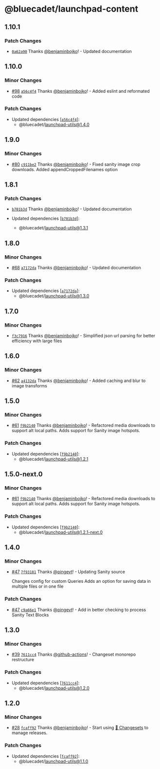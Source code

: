 # @bluecadet/launchpad-content

## 1.10.1

### Patch Changes

- [`0a62a90`](https://github.com/bluecadet/launchpad/commit/0a62a9083b80eec5587c3ea5c465672c2e041282) Thanks [@benjaminbojko](https://github.com/benjaminbojko)! - Updated documentation

## 1.10.0

### Minor Changes

- [#98](https://github.com/bluecadet/launchpad/pull/98) [`a56c4f4`](https://github.com/bluecadet/launchpad/commit/a56c4f42e1ade3513783b7ccab3d8ff979f5deee) Thanks [@benjaminbojko](https://github.com/benjaminbojko)! - Added eslint and reformated code

### Patch Changes

- Updated dependencies [[`a56c4f4`](https://github.com/bluecadet/launchpad/commit/a56c4f42e1ade3513783b7ccab3d8ff979f5deee)]:
  - @bluecadet/launchpad-utils@1.4.0

## 1.9.0

### Minor Changes

- [#80](https://github.com/bluecadet/launchpad/pull/80) [`c911be2`](https://github.com/bluecadet/launchpad/commit/c911be2b406d8ff9d6fbc7d17d16af24af26f58a) Thanks [@benjaminbojko](https://github.com/benjaminbojko)! - Fixed sanity image crop downloads. Added appendCroppedFilenames option

## 1.8.1

### Patch Changes

- [`b701b3d`](https://github.com/bluecadet/launchpad/commit/b701b3db5b7177393a5dd0b53c8dcac82f0994e3) Thanks [@benjaminbojko](https://github.com/benjaminbojko)! - Updated documentation

- Updated dependencies [[`b701b3d`](https://github.com/bluecadet/launchpad/commit/b701b3db5b7177393a5dd0b53c8dcac82f0994e3)]:
  - @bluecadet/launchpad-utils@1.3.1

## 1.8.0

### Minor Changes

- [#68](https://github.com/bluecadet/launchpad/pull/68) [`a7172da`](https://github.com/bluecadet/launchpad/commit/a7172dad86b0f8ab479128b013593e13f36cb0e3) Thanks [@benjaminbojko](https://github.com/benjaminbojko)! - Updated documentation

### Patch Changes

- Updated dependencies [[`a7172da`](https://github.com/bluecadet/launchpad/commit/a7172dad86b0f8ab479128b013593e13f36cb0e3)]:
  - @bluecadet/launchpad-utils@1.3.0

## 1.7.0

### Minor Changes

- [`f3c7916`](https://github.com/bluecadet/launchpad/commit/f3c79169001dd157c7e3bce24da41409a3906d53) Thanks [@benjaminbojko](https://github.com/benjaminbojko)! - Simplified json url parsing for better efficiency with large files

## 1.6.0

### Minor Changes

- [#62](https://github.com/bluecadet/launchpad/pull/62) [`a4132da`](https://github.com/bluecadet/launchpad/commit/a4132da0187f669ad95251e2f3903229e87d6123) Thanks [@benjaminbojko](https://github.com/benjaminbojko)! - Added caching and blur to image transforms

## 1.5.0

### Minor Changes

- [#61](https://github.com/bluecadet/launchpad/pull/61) [`f9b2140`](https://github.com/bluecadet/launchpad/commit/f9b21407af6d4f874473eed860e7a925475b7e41) Thanks [@benjaminbojko](https://github.com/benjaminbojko)! - Refactored media downloads to support alt local paths. Adds support for Sanity image hotspots.

### Patch Changes

- Updated dependencies [[`f9b2140`](https://github.com/bluecadet/launchpad/commit/f9b21407af6d4f874473eed860e7a925475b7e41)]:
  - @bluecadet/launchpad-utils@1.2.1

## 1.5.0-next.0

### Minor Changes

- [#61](https://github.com/bluecadet/launchpad/pull/61) [`f9b2140`](https://github.com/bluecadet/launchpad/commit/f9b21407af6d4f874473eed860e7a925475b7e41) Thanks [@benjaminbojko](https://github.com/benjaminbojko)! - Refactored media downloads to support alt local paths. Adds support for Sanity image hotspots.

### Patch Changes

- Updated dependencies [[`f9b2140`](https://github.com/bluecadet/launchpad/commit/f9b21407af6d4f874473eed860e7a925475b7e41)]:
  - @bluecadet/launchpad-utils@1.2.1-next.0

## 1.4.0

### Minor Changes

- [#47](https://github.com/bluecadet/launchpad/pull/47) [`7f93181`](https://github.com/bluecadet/launchpad/commit/7f9318171c7d44ef812243454608d75810895d14) Thanks [@pingevt](https://github.com/pingevt)! - Updating Sanity source

  Changes config for custom Queries
  Adds an option for saving data in multiple files or in one file

### Patch Changes

- [#47](https://github.com/bluecadet/launchpad/pull/47) [`c9a66e1`](https://github.com/bluecadet/launchpad/commit/c9a66e1416d49c1447d010ab08b3de9c45b4e0a0) Thanks [@pingevt](https://github.com/pingevt)! - Add in better checking to process Sanity Text Blocks

## 1.3.0

### Minor Changes

- [#39](https://github.com/bluecadet/launchpad/pull/39) [`7611cc4`](https://github.com/bluecadet/launchpad/commit/7611cc40742bf32012d5ce6dd5da155644ba0e23) Thanks [@github-actions](https://github.com/apps/github-actions)! - Changeset monorepo restructure

### Patch Changes

- Updated dependencies [[`7611cc4`](https://github.com/bluecadet/launchpad/commit/7611cc40742bf32012d5ce6dd5da155644ba0e23)]:
  - @bluecadet/launchpad-utils@1.2.0

## 1.2.0

### Minor Changes

- [#28](https://github.com/bluecadet/launchpad/pull/28) [`fcaff92`](https://github.com/bluecadet/launchpad/commit/fcaff9254f86b4313f9a1a737b19c26cc0839dfc) Thanks [@benjaminbojko](https://github.com/benjaminbojko)! - Start using [🦋 Changesets](https://github.com/changesets/changesets) to manage releases.

### Patch Changes

- Updated dependencies [[`fcaff92`](https://github.com/bluecadet/launchpad/commit/fcaff9254f86b4313f9a1a737b19c26cc0839dfc)]:
  - @bluecadet/launchpad-utils@1.1.0
